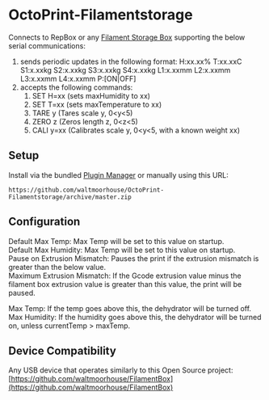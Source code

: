 # OctoPrint-Filamentstorage

Connects to RepBox or any [Filament Storage Box](https://github.com/waltmoorhouse/FilamentBox)
supporting the below serial communications:
1) sends periodic updates in the following format: 
    H:xx.xx% T:xx.xxC S1:x.xxkg S2:x.xxkg S3:x.xxkg S4:x.xxkg L1:x.xxmm L2:x.xxmm L3:x.xxmm L4:x.xxmm P:\[ON|OFF\]
1) accepts the following commands:
    1) SET H=xx (sets maxHumidity to xx)
    1) SET T=xx (sets maxTemperature to xx)
    1) TARE y (Tares scale y, 0<y<5)
    1) ZERO z (Zeros length z, 0<z<5)
    1) CALI y=xx (Calibrates scale y, 0<y<5, with a known weight xx)

## Setup

Install via the bundled [Plugin Manager](https://github.com/foosel/OctoPrint/wiki/Plugin:-Plugin-Manager)
or manually using this URL:

    https://github.com/waltmoorhouse/OctoPrint-Filamentstorage/archive/master.zip

## Configuration

Default Max Temp: Max Temp will be set to this value on startup.  
Default Max Humidity: Max Temp will be set to this value on startup.  
Pause on Extrusion Mismatch: Pauses the print if the extrusion mismatch is greater than the below value.  
Maximum Extrusion Mismatch: If the Gcode extrusion value minus the filament box extrusion value 
is greater than this value, the print will be paused. 

Max Temp: If the temp goes above this, the dehydrator will be turned off.  
Max Humidity: If the humidity goes above this, the dehydrator will be turned on, unless currentTemp > maxTemp.

## Device Compatibility

Any USB device that operates similarly to this Open Source project:
[https://github.com/waltmoorhouse/FilamentBox](https://github.com/waltmoorhouse/FilamentBox)
    
